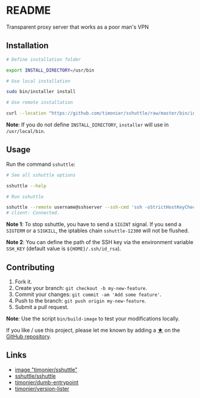 # README

Transparent proxy server that works as a poor man's VPN

## Installation

```sh
# Define installation folder

export INSTALL_DIRECTORY=/usr/bin

# Use local installation

sudo bin/installer install

# Use remote installation

curl --location "https://github.com/timonier/sshuttle/raw/master/bin/installer" | sudo sh -s -- install
```

__Note__: If you do not define `INSTALL_DIRECTORY`, `installer` will use in `/usr/local/bin`.

## Usage

Run the command `sshuttle`:

```sh
# See all sshuttle options

sshuttle --help

# Run sshuttle

sshuttle --remote username@sshserver --ssh-cmd 'ssh -oStrictHostKeyChecking=no -oUserKnownHostsFile=/dev/null' 0/0
# client: Connected.
```

__Note 1__: To stop sshuttle, you have to send a `SIGINT` signal. If you send a `SIGTERM` or a `SIGKILL`, the iptables chain `sshuttle-12300` will not be flushed.

__Note 2__: You can define the path of the SSH key via the environment variable `SSH_KEY` (default value is `${HOME}/.ssh/id_rsa`).

## Contributing

1. Fork it.
2. Create your branch: `git checkout -b my-new-feature`.
3. Commit your changes: `git commit -am 'Add some feature'`.
4. Push to the branch: `git push origin my-new-feature`.
5. Submit a pull request.

__Note__: Use the script `bin/build-image` to test your modifications locally.

If you like / use this project, please let me known by adding a [★](https://help.github.com/articles/about-stars/) on the [GitHub repository](https://github.com/timonier/sshuttle).

## Links

* [image "timonier/sshuttle"](https://hub.docker.com/r/timonier/sshuttle/)
* [sshuttle/sshuttle](https://github.com/sshuttle/sshuttle)
* [timonier/dumb-entrypoint](https://github.com/timonier/dumb-entrypoint)
* [timonier/version-lister](https://github.com/timonier/version-lister)

